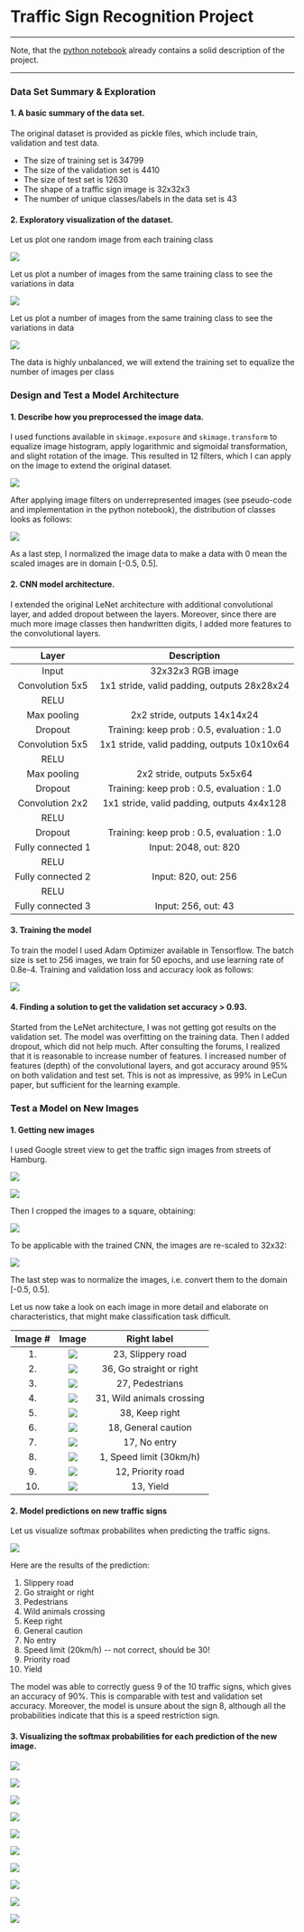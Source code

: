 # **Traffic Sign Recognition Project** 

---

[//]: # (Image References)

[image1]: ./img/writeup_img1.png "Images of different classes"
[image2]: ./img/writeup_img2.png "Images of the same class"
[image3]: ./img/writeup_img3.png "Image distribution per class in original training dataset"
[image4]: ./img/writeup_img4.png "Image filters"
[image5]: ./img/writeup_img5.png "Image distribution in extended training datatset"
[image6]: ./img/writeup_img6.png "Loss and Accuracy"
[image7]: ./img/writeup_img7.png "Traffic Sign Images in wild 1"
[image8]: ./img/writeup_img8.png "Traffic Sign Images in wild 2"
[image9]: ./img/writeup_img9.png "Cropped traffic sign images"
[image10]: ./img/writeup_img10.png "Scaled traffic sign images"
[image11]: ./img/writeup_img11.png "Soft Max probabilities"
[image12]: ./img/writeup_img12.png "Soft Max for sign 1"
[image13]: ./img/writeup_img13.png "Soft Max for sign 2"
[image14]: ./img/writeup_img14.png "Soft Max for sign 3"
[image15]: ./img/writeup_img15.png "Soft Max for sign 4"
[image16]: ./img/writeup_img16.png "Soft Max for sign 5"
[image17]: ./img/writeup_img17.png "Soft Max for sign 6"
[image18]: ./img/writeup_img18.png "Soft Max for sign 7"
[image19]: ./img/writeup_img19.png "Soft Max for sign 8"
[image20]: ./img/writeup_img20.png "Soft Max for sign 9"
[image21]: ./img/writeup_img21.png "Soft Max for sign 10"
[image22]: ./img/crop_img_1.png  "Cropped sign 1" 
[image23]: ./img/crop_img_2.png  "Cropped sign 2" 
[image24]: ./img/crop_img_3.png  "Cropped sign 3" 
[image25]: ./img/crop_img_4.png  "Cropped sign 4" 
[image26]: ./img/crop_img_5.png  "Cropped sign 5" 
[image27]: ./img/crop_img_6.png  "Cropped sign 6" 
[image28]: ./img/crop_img_7.png  "Cropped sign 7" 
[image29]: ./img/crop_img_8.png  "Cropped sign 8" 
[image30]: ./img/crop_img_9.png  "Cropped sign 9" 
[image31]: ./img/crop_img_10.png "Cropped sign 10" 

Note, that the [python notebook](https://github.com/selyunin/carnd_t1_p2/blob/master/Traffic_Sign_Classifier.ipynb) 
already contains a solid description of the project.

---

### Data Set Summary & Exploration

#### 1. A basic summary of the data set.

The original dataset is provided as pickle files, which include train, validation and test data.

* The size of training set is 34799
* The size of the validation set is 4410
* The size of test set is 12630
* The shape of a traffic sign image is 32x32x3
* The number of unique classes/labels in the data set is 43

#### 2. Exploratory visualization of the dataset.

Let us plot one random image from each training class

![ ][image1]

Let us plot a number of images from the same training class to see the variations in data

![ ][image2]

Let us plot a number of images from the same training class to see the variations in data

![ ][image3]

The data is highly unbalanced, we will extend the training set to equalize the number of images per class

### Design and Test a Model Architecture

#### 1. Describe how you preprocessed the image data. 

I used functions available in `skimage.exposure` and `skimage.transform`
to equalize image histogram, apply logarithmic and sigmoidal transformation, 
and slight rotation of the image. This resulted in 12 filters, which I can apply on the 
image to extend the original dataset.

![ ][image4]

After applying image filters on underrepresented images (see pseudo-code and implementation in the python notebook), 
the distribution of classes looks as follows:

![ ][image5]

As a last step, I normalized the image data to make a data with 0 mean the scaled images are 
in domain [-0.5, 0.5].


#### 2. CNN model architecture.

I extended the original LeNet architecture with additional convolutional layer, and added dropout between the layers.
Moreover, since there are much more image classes then handwritten digits, I added more features to the convolutional layers.

| Layer         		|     Description	        					| 
|:---------------------:|:---------------------------------------------:| 
| Input         		| 32x32x3 RGB image   							| 
| Convolution 5x5     	| 1x1 stride, valid padding, outputs 28x28x24 	|
| RELU					|												|
| Max pooling	      	| 2x2 stride,  outputs 14x14x24 				|
| Dropout				| Training: keep prob : 0.5, evaluation : 1.0	|
| Convolution 5x5	    | 1x1 stride, valid padding, outputs 10x10x64  	|
| RELU					|												|
| Max pooling	      	| 2x2 stride,  outputs 5x5x64 					|
| Dropout				| Training: keep prob : 0.5, evaluation : 1.0	|
| Convolution 2x2	    | 1x1 stride, valid padding, outputs 4x4x128  	|
| RELU					|												|
| Dropout				| Training: keep prob : 0.5, evaluation : 1.0	|
| Fully connected 1		| Input: 2048, out: 820							|
| RELU					|												|
| Fully connected 2		| Input: 820, out: 256 							|
| RELU					|												|
| Fully connected 3		| Input: 256, out: 43							|
 


#### 3. Training the model

To train the model I used Adam Optimizer available in Tensorflow.
The batch size is set to 256 images, we train for 50 epochs, and use learning rate of 0.8e-4.
Training and validation loss and accuracy look as follows:

![ ][image6]

#### 4. Finding a solution to get the validation set accuracy > 0.93. 

Started from the LeNet architecture, I was not getting got results on the validation set.
The model was overfitting on the training data. Then I added dropout, which did not help much.
After consulting the forums, I realized that it is reasonable to increase number of features.
I increased number of features (depth) of the convolutional layers, and got accuracy around
95% on both validation and test set. This is not as impressive, as 99% in LeCun paper, 
but sufficient for the learning example.

### Test a Model on New Images

#### 1. Getting new images

I used Google street view to get the traffic sign images from streets of Hamburg.

![ ][image7]

![ ][image8]

Then I cropped the images to a square, obtaining:

![ ][image9]

To be applicable with the trained CNN, the images are re-scaled to 32x32:

![ ][image10]

The last step was to normalize the images, i.e. convert them to the domain [-0.5, 0.5].

Let us now take a look on each image in more detail and elaborate on characteristics,
that might make classification task difficult.

| Image # | Image       	| Right label                 |
|:-------:|:---------------:|:---------------------------:|
| 1.      |  ![ ][image22] 	| 23, Slippery road           |
| 2.      |  ![ ][image23]	| 36, Go straight or right    |
| 3.      |  ![ ][image24]	| 27, Pedestrians             |
| 4.      |  ![ ][image25] 	| 31, Wild animals crossing   |
| 5.      |  ![ ][image26] 	| 38, Keep right              |
| 6.      |  ![ ][image27] 	| 18, General caution         |
| 7.      |  ![ ][image28]	| 17, No entry                |
| 8.      |  ![ ][image29] 	| 1,  Speed limit (30km/h)    |
| 9.      |  ![ ][image30] 	| 12, Priority road           |
| 10.     |  ![ ][image31] 	| 13, Yield                   |


#### 2.  Model predictions on new traffic signs 

Let us visualize softmax probabilites when predicting the traffic signs.

![ ][image11]

Here are the results of the prediction:
1.  Slippery road
2.  Go straight or right
3.  Pedestrians
4.  Wild animals crossing
5.  Keep right
6.  General caution
7.  No entry
8.  Speed limit (20km/h) -- not correct, should be 30!
9.  Priority road
10. Yield


The model was able to correctly guess 9 of the 10 traffic signs, which gives an accuracy of 90%. 
This is comparable with test and validation set accuracy. Moreover, the model is unsure about the sign
8, although all the probabilities indicate that this is a speed restriction sign.

#### 3. Visualizing the softmax probabilities for each prediction of the new image. 


![ ][image12]

![ ][image13]

![ ][image14]

![ ][image15]

![ ][image16]

![ ][image17]

![ ][image18]

![ ][image19]

![ ][image20]

![ ][image21]
